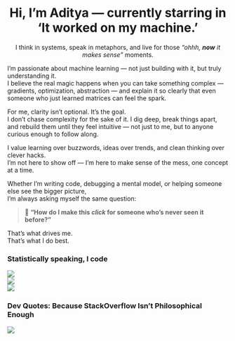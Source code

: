 <h1 align="center">Hi, I’m Aditya — currently starring in ‘It worked on my machine.’</h1>

<p align="center">
  I think in systems, speak in metaphors, and live for those <em>“ohhh, <strong>now</strong> it makes sense”</em> moments.
</p>

I’m passionate about machine learning — not just building with it, but truly understanding it.  
I believe the real magic happens when you can take something complex — gradients, optimization, abstraction — and explain it so clearly that even someone who just learned matrices can feel the spark.

For me, clarity isn’t optional. It’s the goal.  
I don’t chase complexity for the sake of it. I dig deep, break things apart, and rebuild them until they feel intuitive — not just to me, but to anyone curious enough to follow along.

I value learning over buzzwords, ideas over trends, and clean thinking over clever hacks.  
I’m not here to show off — I’m here to make sense of the mess, one concept at a time.

Whether I’m writing code, debugging a mental model, or helping someone else see the bigger picture,  
I’m always asking myself the same question:  
> 💭 **“How do I make this *click* for someone who’s never seen it before?”**

That’s what drives me.  
That’s what I do best.

### Statistically speaking, I code
![](https://github-readme-stats.vercel.app/api?username=nottpande&theme=dracula&hide_border=false&include_all_commits=false&count_private=true)<br/>
![](https://nirzak-streak-stats.vercel.app/?user=nottpande&theme=dracula&hide_border=false)<br/>
![](https://github-readme-stats.vercel.app/api/top-langs/?username=nottpande&theme=dracula&hide_border=false&include_all_commits=false&count_private=true&layout=compact)


### Dev Quotes: Because StackOverflow Isn’t Philosophical Enough
![](https://quotes-github-readme.vercel.app/api?type=horizontal&theme=dark)

<!-- Proudly created with GPRM ( https://gprm.itsvg.in ) -->
